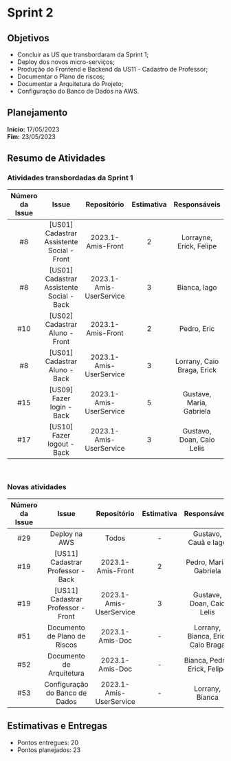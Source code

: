 # Sprint 2

## Objetivos

- Concluir as US que transbordaram da Sprint 1;
- Deploy dos novos micro-serviços;
- Produção do Frontend e Backend da US11 - Cadastro de Professor;
- Documentar o Plano de riscos;
- Documentar a Arquitetura do Projeto;
- Configuração do Banco de Dados na AWS.

## Planejamento
**Início:** 17/05/2023<br/>
**Fim:** 23/05/2023

## Resumo de Atividades

### Atividades transbordadas da Sprint 1

| Número da Issue |                   Issue                    |       Repositório       | Estimativa |        Responsáveis        |   Status  |
|:---------------:|:------------------------------------------:|:-----------------------:|:----------:|:--------------------------:| :---: |
|       #8        | [US01] Cadastrar Assistente Social - Front |    2023.1-Amis-Front    |     2      |  Lorrayne, Erick, Felipe   |  Done  |
|       #8        | [US01] Cadastrar Assistente Social - Back  | 2023.1-Amis-UserService |     3      |        Bianca, Iago        | Done   |
|       #10       |           [US02] Cadastrar Aluno - Front           |    2023.1-Amis-Front    |     2      |        Pedro, Eric         |  Done   |
|       #8        |           [US01] Cadastrar Aluno - Back          | 2023.1-Amis-UserService |     3      | Lorrany, Caio Braga, Erick |  Done   |
|       #15       |             [US09] Fazer login - Back            | 2023.1-Amis-UserService |     5      |  Gustave, Maria, Gabriela  |  Done   |
|       #17       |            [US10] Fazer logout - Back           | 2023.1-Amis-UserService |     3      | Gustavo, Doan, Caio Lelis  |  Done   |

<br/>

### Novas atividades 

| Número da Issue |             Issue              |       Repositório       | Estimativa |           Responsáveis            |  Status   |
|:---------------:|:------------------------------:|:-----------------------:|:----------:|:---------------------------------:| :---: |
|       #29       |         Deploy na AWS          |          Todos          |     -      |       Gustavo, Cauã e Iago        |   Done  |
|       #19       |   [US11] Cadastrar Professor - Back   |    2023.1-Amis-Front    |     2      |      Pedro, Maria, Gabriela       |   Done  |
|       #19       |   [US11] Cadastrar Professor - Front   | 2023.1-Amis-UserService |     3      |     Gustave, Doan, Caio Lelis     |   In progress  |
|       #51       |  Documento de Plano de Riscos  |     2023.1-Amis-Doc     |     -      | Lorrany, Bianca, Eric, Caio Braga |  Done   |
|       #52       |    Documento de Arquitetura    |     2023.1-Amis-Doc     |     -      |   Bianca, Pedro, Erick, Felipe    |   Done  |
|       #53       | Configuração do Banco de Dados | 2023.1-Amis-UserService |     -      |          Lorrany, Bianca          |  Done   |


## Estimativas e Entregas
* Pontos entregues: 20
* Pontos planejados: 23
